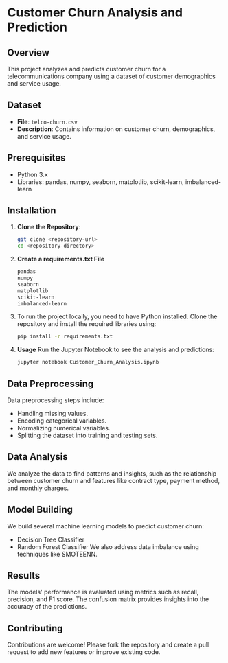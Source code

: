 # Customer Churn Analysis and Prediction

## Overview
This project analyzes and predicts customer churn for a telecommunications company using a dataset of customer demographics and service usage.

## Dataset
- **File**: `telco-churn.csv`
- **Description**: Contains information on customer churn, demographics, and service usage.

## Prerequisites
- Python 3.x
- Libraries: pandas, numpy, seaborn, matplotlib, scikit-learn, imbalanced-learn

## Installation
1. **Clone the Repository**:
   ```bash
   git clone <repository-url>
   cd <repository-directory>
2. **Create a requirements.txt File**
   ```bash
   pandas
   numpy
   seaborn
   matplotlib
   scikit-learn
   imbalanced-learn
3. To run the project locally, you need to have Python installed. Clone the repository and install the required libraries using:
   ```bash
   pip install -r requirements.txt

4. **Usage**
   Run the Jupyter Notebook to see the analysis and predictions:
   ```bash
   jupyter notebook Customer_Churn_Analysis.ipynb

## Data Preprocessing
Data preprocessing steps include:
- Handling missing values.
- Encoding categorical variables.
- Normalizing numerical variables.
- Splitting the dataset into training and testing sets.

## Data Analysis
We analyze the data to find patterns and insights, such as the relationship between customer churn and features like contract type, payment method, and monthly charges.

## Model Building
We build several machine learning models to predict customer churn:
- Decision Tree Classifier
- Random Forest Classifier
We also address data imbalance using techniques like SMOTEENN.

## Results
The models' performance is evaluated using metrics such as recall, precision, and F1 score. The confusion matrix provides insights into the accuracy of the predictions.

## Contributing
Contributions are welcome! Please fork the repository and create a pull request to add new features or improve existing code.

   

   
